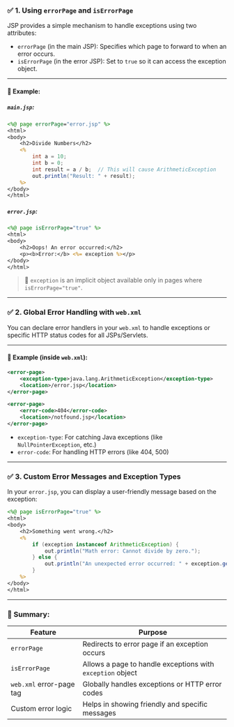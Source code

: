 

### ✅ 1. **Using `errorPage` and `isErrorPage`**

JSP provides a simple mechanism to handle exceptions using two attributes:

* `errorPage` (in the main JSP): Specifies which page to forward to when an error occurs.
* `isErrorPage` (in the error JSP): Set to `true` so it can access the exception object.

---

#### 🔹 Example:

##### `main.jsp`:

```jsp
<%@ page errorPage="error.jsp" %>
<html>
<body>
    <h2>Divide Numbers</h2>
    <%
        int a = 10;
        int b = 0;
        int result = a / b;  // This will cause ArithmeticException
        out.println("Result: " + result);
    %>
</body>
</html>
```

##### `error.jsp`:

```jsp
<%@ page isErrorPage="true" %>
<html>
<body>
    <h2>Oops! An error occurred:</h2>
    <p><b>Error:</b> <%= exception %></p>
</body>
</html>
```

> 🧠 `exception` is an implicit object available only in pages where `isErrorPage="true"`.

---

### ✅ 2. **Global Error Handling with `web.xml`**

You can declare error handlers in your `web.xml` to handle exceptions or specific HTTP status codes for all JSPs/Servlets.

---

#### 🔹 Example (inside `web.xml`):

```xml
<error-page>
    <exception-type>java.lang.ArithmeticException</exception-type>
    <location>/error.jsp</location>
</error-page>

<error-page>
    <error-code>404</error-code>
    <location>/notfound.jsp</location>
</error-page>
```

* `exception-type`: For catching Java exceptions (like `NullPointerException`, etc.)
* `error-code`: For handling HTTP errors (like 404, 500)

---

### ✅ 3. **Custom Error Messages and Exception Types**

In your `error.jsp`, you can display a user-friendly message based on the exception:

```jsp
<%@ page isErrorPage="true" %>
<html>
<body>
    <h2>Something went wrong.</h2>
    <%
        if (exception instanceof ArithmeticException) {
            out.println("Math error: Cannot divide by zero.");
        } else {
            out.println("An unexpected error occurred: " + exception.getMessage());
        }
    %>
</body>
</html>
```

---

### 🧠 Summary:

| Feature                  | Purpose                                                    |
| ------------------------ | ---------------------------------------------------------- |
| `errorPage`              | Redirects to error page if an exception occurs             |
| `isErrorPage`            | Allows a page to handle exceptions with `exception` object |
| `web.xml` error-page tag | Globally handles exceptions or HTTP error codes            |
| Custom error logic       | Helps in showing friendly and specific messages            |


